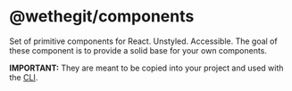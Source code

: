 # @wethegit/components

Set of primitive components for React. Unstyled. Accessible.
The goal of these component is to provide a solid base for your own components.

**IMPORTANT:** They are meant to be copied into your project and used with the [CLI](../wethegit-components-cli/README.md).